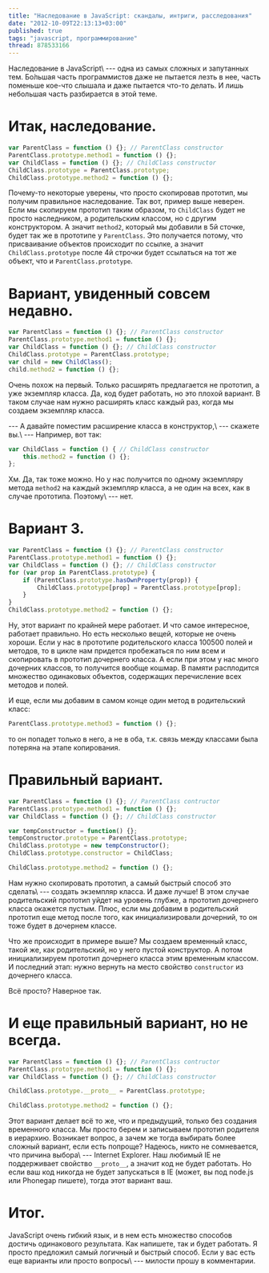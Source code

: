 ```yaml
---
title: "Наследование в JavaScript: скандалы, интриги, расследования"
date: "2012-10-09T22:13:13+03:00"
published: true
tags: "javascript, программирование"
thread: 878533166
---
```


Наследование в JavaScript\ --- одна из самых сложных и запутанных тем. Бо&#769;льшая часть программистов даже не пытается
лезть в нее, часть поменьше кое-что слышала и даже пытается что-то делать. И лишь небольшая часть разбирается в этой теме.

# Итак, наследование.

~~~~~javascript
var ParentClass = function () {}; // ParentClass constructor
ParentClass.prototype.method1 = function () {};
var ChildClass = function () {}; // ChildClass constructor
ChildClass.prototype = ParentClass.prototype;
ChildClass.prototype.method2 = function () {};
~~~~~

Почему-то некоторые уверены, что просто скопировав прототип, мы получим правильное наследование. Так вот, пример выше
неверен. Если мы скопируем прототип таким образом, то `ChildClass` будет не просто наследником, а родительским классом,
но с другим конструктором. А значит `method2`, который мы добавили в 5й сточке, будет так же в прототипе у
`ParentClass`. Это получается потому, что присваивание объектов происходит по ссылке, а значит `ChildClass.prototype`
после 4й строчки будет ссылаться на тот же объект, что и `ParentClass.prototype`.

# Вариант, увиденный совсем недавно.

~~~~~javascript
var ParentClass = function () {}; // ParentClass constructor
ParentClass.prototype.method1 = function () {};
var ChildClass = function () {}; // ChildClass constructor
ChildClass.prototype = ParentClass.prototype;
var child = new ChildClass();
child.method2 = function () {};
~~~~~

Очень похож на первый. Только расширять предлагается не прототип, а уже экземпляр класса. Да, код будет работать, но
это плохой вариант. В таком случае нам нужно расширять класс каждый раз, когда мы создаем экземпляр класса.

--- А давайте поместим расширение класса в конструктор,\ --- скажете вы.\ --- Например, вот так:

~~~~~javascript
var ChildClass = function () { // ChildClass constructor
    this.method2 = function () {};
}; 
~~~~~

Хм. Да, так тоже можно. Но у нас получится по одному экземпляру метода `method2` на каждый экземпляр класса, а не один
на всех, как в случае прототипа. Поэтому\ --- нет.

# Вариант 3.

~~~~~javascript
var ParentClass = function () {}; // ParentClass constructor
ParentClass.prototype.method1 = function () {};
var ChildClass = function () {}; // ChildClass constructor
for (var prop in ParentClass.prototype) {
    if (ParentClass.prototype.hasOwnProperty(prop)) {
        ChildClass.prototype[prop] = ParentClass.prototype[prop];
    }
}
ChildClass.prototype.method2 = function () {};
~~~~~

Ну, этот вариант по крайней мере работает. И что самое интересное, работает правильно. Но есть несколько вещей, которые
не очень хороши. Если у нас в прототипе родительского класса 100500 полей и методов, то в цикле нам придется пробежаться
по ним всем и скопировать в прототип дочернего класса. А если при этом у нас много дочерних классов, то получится вообще
кошмар. В памяти расплодится множество одинаковых объектов, содержащих перечисление всех методов и полей.

И еще, если мы добавим в самом конце один метод в родительский класс:

~~~~~javascript
ParentClass.prototype.method3 = function () {};
~~~~~

то он попадет только в него, а не в оба, т.к. связь между классами была потеряна на этапе копирования.

# Правильный вариант.

~~~~~javascript
var ParentClass = function () {}; // ParentClass contructor
ParentClass.prototype.method1 = function () {};
var ChildClass = function () {}; // ChildClass constructor

var tempConstructor = function() {};
tempConstructor.prototype = ParentClass.prototype;
ChildClass.prototype = new tempConstructor();
ChildClass.prototype.constructor = ChildClass;

ChildClass.prototype.method2 = function () {};
~~~~~

Нам нужно скопировать прототип, а самый быстрый способ это сделать\ --- создать экземпляр класса. И даже лучше! В этом
случае родительский прототип уйдет на уровень глубже, а прототип дочернего класса окажется пустым. Плюс, если мы добавим
в родительский прототип еще метод после того, как инициализировали дочерний, то он тоже будет в дочернем классе.

Что же происходит в примере выше? Мы создаем временный класс, такой же, как родительский, но у него пустой конструктор.
А потом инициализируем прототип дочернего класса этим временным классом. И последний этап: нужно вернуть на место
свойство `constructor` из дочернего класса.

Всё просто? Наверное так.

# И еще правильный вариант, но не всегда.

~~~~~javascript
var ParentClass = function () {}; // ParentClass contructor
ParentClass.prototype.method1 = function () {};
var ChildClass = function () {}; // ChildClass constructor

ChildClass.prototype.__proto__ = ParentClass.prototype;

ChildClass.prototype.method2 = function () {};
~~~~~

Этот вариант делает всё то же, что и предыдущий, только без создания временного класса. Мы просто берем и записываем
прототип родителя в иерархию. Возникает вопрос, а зачем же тогда выбирать более сложный вариант, если есть попроще?
Надеюсь, никто не сомневается, что причина выбора\ --- Internet Explorer. Наш любимый IE не поддерживает свойство
`__proto__`, а значит код не будет работать. Но если ваш код никогда не будет запускаться в IE (может, вы под node.js
или Phonegap пишете), тогда этот вариант ваш.

# Итог.

JavaScript очень гибкий язык, и в нем есть множество способов достичь одинакового результата. Как напишете, так и будет
работать. Я просто предложил самый логичный и быстрый способ. Если у вас есть еще варианты или просто вопросы\ ---
милости прошу в комментарии.
